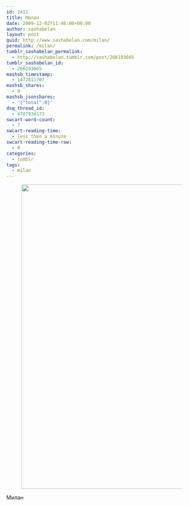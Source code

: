 ```yaml
---
id: 2411
title: Милан
date: 2009-12-02T11:46:00+00:00
author: sashabelan
layout: post
guid: http://www.sashabelan.com/milan/
permalink: /milan/
tumblr_sashabelan_permalink:
  - http://sashabelan.tumblr.com/post/266193665
tumblr_sashabelan_id:
  - 266193665
mashsb_timestamp:
  - 1472811707
mashsb_shares:
  - 0
mashsb_jsonshares:
  - '{"total":0}'
dsq_thread_id:
  - 4707934173
swcart-word-count:
  - 7
swcart-reading-time:
  - less then a minute
swcart-reading-time-raw:
  - 0
categories:
  - tumblr
tags:
  - milan
---
```

<div id='gallery-2' class='gallery galleryid-2411 gallery-columns-1 gallery-size-full'>
  <figure class='gallery-item'> 
  
  <div class='gallery-icon portrait'>
    <img width="600" height="800" src="http://www.sashabelan.ru/wp-content/uploads/2009/12/tumblr_ku0wrlklNf1qarj97o1_1280.jpg" class="attachment-full size-full" alt="" srcset="http://www.sashabelan.ru/wp-content/uploads/2009/12/tumblr_ku0wrlklNf1qarj97o1_1280.jpg 600w, http://www.sashabelan.ru/wp-content/uploads/2009/12/tumblr_ku0wrlklNf1qarj97o1_1280-225x300.jpg 225w, http://www.sashabelan.ru/wp-content/uploads/2009/12/tumblr_ku0wrlklNf1qarj97o1_1280-230x307.jpg 230w, http://www.sashabelan.ru/wp-content/uploads/2009/12/tumblr_ku0wrlklNf1qarj97o1_1280-350x467.jpg 350w" sizes="(max-width: 600px) 100vw, 600px" />
  </div></figure>
</div>

Милан